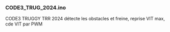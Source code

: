 
### CODE3_TRUG_2024.ino
CODE3 TRUGGY TRR 2024 détecte les obstacles et freine, reprise VIT max, cde VIT par PWM
